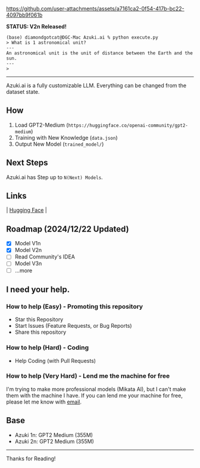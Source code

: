 
https://github.com/user-attachments/assets/a7161ca2-0f54-417b-bc22-4097bb9f061b

**STATUS: V2n Released!**

```
(base) diamondgotcat@DGC-Mac Azuki.ai % python execute.py
> What is 1 astronomical unit?
---
An astronomical unit is the unit of distance between the Earth and the sun.
---
> 
```
---

Azuki.ai is a fully customizable LLM.
Everything can be changed from the dataset state.

## How
1. Load GPT2-Medium (`https://huggingface.co/openai-community/gpt2-medium`)
2. Training with New Knowledge (`data.json`)
3. Output New Model (`trained_model/`)

## Next Steps
Azuki.ai has Step up to `N(Next) Models`.

## Links
| [Hugging Face](https://huggingface.co/collections/DiamondGotCat/azukiai-6766f124b834cec4be790855) |

## Roadmap (2024/12/22 Updated)
- [x] Model V1n
- [x] Model V2n
- [ ] Read Community's IDEA
- [ ] Model V3n
- [ ] ...more

## I need your help.

### How to help (Easy) - Promoting this repository
- Star this Repository
- Start Issues (Feature Requests, or Bug Reports)
- Share this repository

### How to help (Hard) - Coding
- Help Coding (with Pull Requests)

### How to help (Very Hard) - Lend me the machine for free
I'm trying to make more professional models (Mikata AI), but I can't make them with the machine I have.
If you can lend me your machine for free, please let me know with [email](mailto:chii@kamu.jp).

## Base
- Azuki 1n: GPT2 Medium (355M)
- Azuki 2n: GPT2 Medium (355M)

---

Thanks for Reading!
